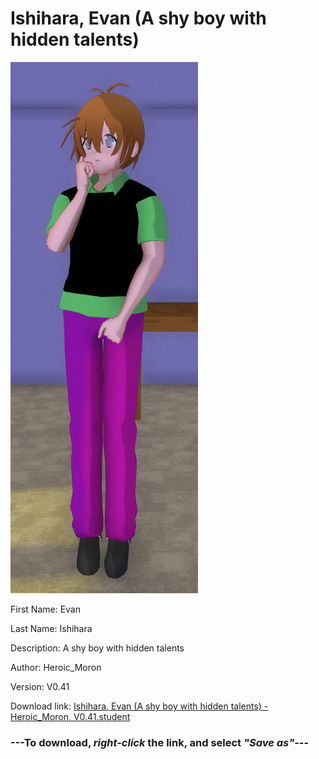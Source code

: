# Ishihara, Evan (A shy boy with hidden talents)

<img src = "https://raw.githubusercontent.com/Arbiter1223/Daigaku-Gurashi-Custom-Students/master/Students/Files/Ishihara%2C%20Evan%20(A%20shy%20boy%20with%20hidden%20talents).png">

First Name: Evan

Last Name: Ishihara

Description: A shy boy with hidden talents

Author: Heroic_Moron

Version: V0.41

Download link: <a href="https://raw.githubusercontent.com/Arbiter1223/Daigaku-Gurashi-Custom-Students/master/Students/Files/Ishihara%2C%20Evan%20(A%20shy%20boy%20with%20hidden%20talents)%20-%20Heroic_Moron%2C%20V0.41.student">Ishihara, Evan (A shy boy with hidden talents) - Heroic_Moron, V0.41.student</a>

### ---**To download, _right-click_ the link, and select _"Save as"_**---
